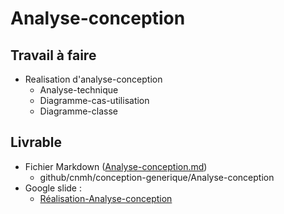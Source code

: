 # Analyse-conception

## Travail à faire
- Realisation d'analyse-conception
  - Analyse-technique
  - Diagramme-cas-utilisation
  - Diagramme-classe

## Livrable
 - Fichier Markdown ([Analyse-conception.md](../Analyse-conception\Analyse-conception.md))
   - github/cnmh/conception-generique/Analyse-conception 
 - Google slide :
   - [Réalisation-Analyse-conception](https://docs.google.com/presentation/d/1Z7DHTVRuTUpGgQkeM7Bw0AxU5M2sIvKztFx0zrpE9es/edit#slide=id.g2aa12582b19_0_44)
